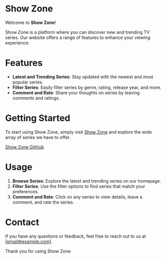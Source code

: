 # Show Zone

Welcome to **Show Zone**!

Show Zone is a platform where you can discover new and trending TV series. Our website offers a range of features to enhance your viewing experience:

# Features

- **Latest and Trending Series**: Stay updated with the newest and most popular series.
- **Filter Series**: Easily filter series by genre, rating, release year, and more.
- **Comment and Rate**: Share your thoughts on series by leaving comments and ratings.

# Getting Started

To start using Show Zone, simply visit [Show Zone](https://ramighazzawi2002.github.io/movie/) and explore the wide array of series we have to offer.

[Show Zone GitHub](https://github.com/ramighazzawi2002/movie)

# Usage

1. **Browse Series**: Explore the latest and trending series on our homepage.
2. **Filter Series**: Use the filter options to find series that match your preferences.
3. **Comment and Rate**: Click on any series to view details, leave a comment, and rate the series.

# Contact

If you have any questions or feedback, feel free to reach out to us at [email@example.com].

Thank you for using Show Zone
